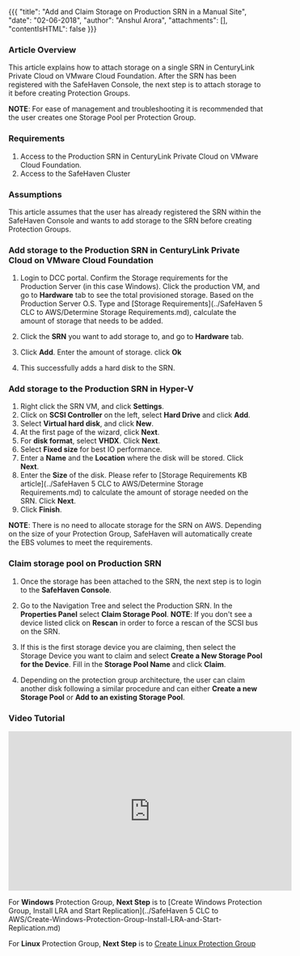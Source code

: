 {{{
  "title": "Add and Claim Storage on Production SRN in a Manual Site",
  "date": "02-06-2018",
  "author": "Anshul Arora",
  "attachments": [],
  "contentIsHTML": false
}}}

### Article Overview
This article explains how to attach storage on a single SRN in CenturyLink Private Cloud on VMware Cloud Foundation. After the SRN has been registered with the SafeHaven Console, the next step is to attach storage to it before creating Protection Groups.

**NOTE**: For ease of management and troubleshooting it is recommended that the user creates one Storage Pool per Protection Group.

### Requirements
1. Access to the Production SRN in CenturyLink Private Cloud on VMware Cloud Foundation.
2. Access to the SafeHaven Cluster

### Assumptions
This article assumes that the user has already registered the SRN within the SafeHaven Console and wants to add storage to the SRN before creating Protection Groups.

### Add storage to the Production SRN in CenturyLink Private Cloud on VMware Cloud Foundation

1. Login to DCC portal. Confirm the Storage requirements for the Production Server (in this case Windows). Click the production VM, and go to **Hardware** tab to see the total provisioned storage. Based on the Production Server O.S. Type and [Storage Requirements](../SafeHaven 5 CLC to AWS/Determine Storage Requirements.md), calculate the amount of storage that needs to be added.

2. Click the **SRN** you want to add storage to, and go to **Hardware** tab.  

3. Click **Add**. Enter the amount of storage. click **Ok**

4. This successfully adds a hard disk to the SRN.

### Add storage to the Production SRN in Hyper-V

1. Right click the SRN VM, and click **Settings**.
2. Click on **SCSI Controller** on the left, select **Hard Drive** and click **Add**.
3. Select **Virtual hard disk**, and click **New**.
4. At the first page of the wizard, click **Next**.
5. For **disk format**, select **VHDX**. Click **Next**.
6. Select **Fixed size** for best IO performance.
7. Enter a **Name** and the **Location** where the disk will be stored. Click **Next**.
8. Enter the **Size** of the disk. Please refer to [Storage Requirements KB article](../SafeHaven 5 CLC to AWS/Determine Storage Requirements.md) to calculate the amount of storage needed on the SRN. Click **Next**.
9. Click **Finish**.

**NOTE**: There is no need to allocate storage for the SRN on AWS. Depending on the size of your Protection Group, SafeHaven will automatically create the EBS volumes to meet the requirements.

### Claim storage pool on Production SRN
1. Once the storage has been attached to the SRN, the next step is to login to the **SafeHaven Console**.
2. Go to the Navigation Tree and select the Production SRN. In the **Properties Panel** select **Claim Storage Pool**.
**NOTE**: If you don't see a device listed click on **Rescan** in order to force a rescan of the SCSI bus on the SRN.

3. If this is the first storage device you are claiming, then select the Storage Device you want to claim and select **Create a New Storage Pool for the Device**. Fill in the **Storage Pool Name** and click **Claim**.

4. Depending on the protection group architecture, the user can claim another disk following a similar procedure and can either **Create a new Storage Pool** or **Add to an existing Storage Pool**.

### Video Tutorial
<p>
<iframe width="560" height="315" src="https://www.youtube.com/embed/RauSUvUXaQE" frameborder="0" allow="autoplay; encrypted-media" allowfullscreen></iframe>
</p>

For **Windows** Protection Group, **Next Step** is to [Create Windows Protection Group, Install LRA and Start Replication](../SafeHaven 5 CLC to AWS/Create-Windows-Protection-Group-Install-LRA-and-Start-Replication.md)

For **Linux** Protection Group, **Next Step** is to [Create Linux Protection Group](Create-Linux-PG-Production-manual.md)
